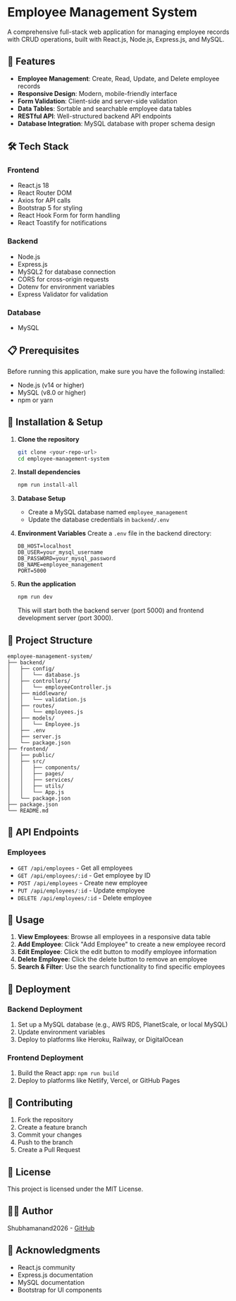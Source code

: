 # Employee Management System

A comprehensive full-stack web application for managing employee records with CRUD operations, built with React.js, Node.js, Express.js, and MySQL.

## 🚀 Features

- **Employee Management**: Create, Read, Update, and Delete employee records
- **Responsive Design**: Modern, mobile-friendly interface
- **Form Validation**: Client-side and server-side validation
- **Data Tables**: Sortable and searchable employee data tables
- **RESTful API**: Well-structured backend API endpoints
- **Database Integration**: MySQL database with proper schema design

## 🛠️ Tech Stack

### Frontend
- React.js 18
- React Router DOM
- Axios for API calls
- Bootstrap 5 for styling
- React Hook Form for form handling
- React Toastify for notifications

### Backend
- Node.js
- Express.js
- MySQL2 for database connection
- CORS for cross-origin requests
- Dotenv for environment variables
- Express Validator for validation

### Database
- MySQL

## 📋 Prerequisites

Before running this application, make sure you have the following installed:

- Node.js (v14 or higher)
- MySQL (v8.0 or higher)
- npm or yarn

## 🚀 Installation & Setup

1. **Clone the repository**
   ```bash
   git clone <your-repo-url>
   cd employee-management-system
   ```

2. **Install dependencies**
   ```bash
   npm run install-all
   ```

3. **Database Setup**
   - Create a MySQL database named `employee_management`
   - Update the database credentials in `backend/.env`

4. **Environment Variables**
   Create a `.env` file in the backend directory:
   ```env
   DB_HOST=localhost
   DB_USER=your_mysql_username
   DB_PASSWORD=your_mysql_password
   DB_NAME=employee_management
   PORT=5000
   ```

5. **Run the application**
   ```bash
   npm run dev
   ```

   This will start both the backend server (port 5000) and frontend development server (port 3000).

## 📁 Project Structure

```
employee-management-system/
├── backend/
│   ├── config/
│   │   └── database.js
│   ├── controllers/
│   │   └── employeeController.js
│   ├── middleware/
│   │   └── validation.js
│   ├── routes/
│   │   └── employees.js
│   ├── models/
│   │   └── Employee.js
│   ├── .env
│   ├── server.js
│   └── package.json
├── frontend/
│   ├── public/
│   ├── src/
│   │   ├── components/
│   │   ├── pages/
│   │   ├── services/
│   │   ├── utils/
│   │   └── App.js
│   └── package.json
├── package.json
└── README.md
```

## 🔧 API Endpoints

### Employees
- `GET /api/employees` - Get all employees
- `GET /api/employees/:id` - Get employee by ID
- `POST /api/employees` - Create new employee
- `PUT /api/employees/:id` - Update employee
- `DELETE /api/employees/:id` - Delete employee

## 🎯 Usage

1. **View Employees**: Browse all employees in a responsive data table
2. **Add Employee**: Click "Add Employee" to create a new employee record
3. **Edit Employee**: Click the edit button to modify employee information
4. **Delete Employee**: Click the delete button to remove an employee
5. **Search & Filter**: Use the search functionality to find specific employees

## 🚀 Deployment

### Backend Deployment
1. Set up a MySQL database (e.g., AWS RDS, PlanetScale, or local MySQL)
2. Update environment variables
3. Deploy to platforms like Heroku, Railway, or DigitalOcean

### Frontend Deployment
1. Build the React app: `npm run build`
2. Deploy to platforms like Netlify, Vercel, or GitHub Pages

## 🤝 Contributing

1. Fork the repository
2. Create a feature branch
3. Commit your changes
4. Push to the branch
5. Create a Pull Request

## 📄 License

This project is licensed under the MIT License.

## 👨‍💻 Author

Shubhamanand2026 - [GitHub](https://github.com/shubhamanand2026)

## 🙏 Acknowledgments

- React.js community
- Express.js documentation
- MySQL documentation
- Bootstrap for UI components


